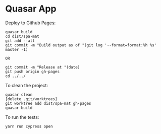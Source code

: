 # Quasar App

Deploy to Github Pages:

```
quasar build
cd dist/spa-mat
git add --all
git commit -m "Build output as of "(git log '--format=format:%h %s' master -1)

OR

git commit -m "Release at "(date)
git push origin gh-pages
cd ../../
```

To clean the project:

```
quasar clean
[delete .git/worktrees]
git worktree add dist/spa-mat gh-pages
quasar build
```

To run the tests:

```
yarn run cypress open
```
